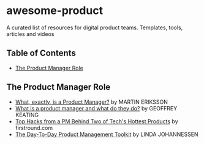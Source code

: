# awesome-product
A curated list of resources for digital product teams. Templates, tools, articles and videos


## Table of Contents
- [The Product Manager Role](#the-product-manager-role) 


## The Product Manager Role
- [What, exactly, is a Product Manager?](https://bit.ly/2K7pCuF) by MARTIN ERIKSSON
- [What is a product manager and what do they do?](https://bit.ly/2YITW2n) by GEOFFREY KEATING 
- [Top Hacks from a PM Behind Two of Tech's Hottest Products](https://bit.ly/2UdMBcz) by firstround.com
- [The Day-To-Day Product Management Toolkit](https://bit.ly/2ODONnP) by LINDA JOHANNESSEN


